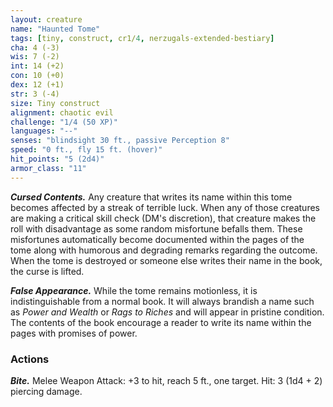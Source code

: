 ```yaml
---
layout: creature
name: "Haunted Tome"
tags: [tiny, construct, cr1/4, nerzugals-extended-bestiary]
cha: 4 (-3)
wis: 7 (-2)
int: 14 (+2)
con: 10 (+0)
dex: 12 (+1)
str: 3 (-4)
size: Tiny construct
alignment: chaotic evil
challenge: "1/4 (50 XP)"
languages: "--"
senses: "blindsight 30 ft., passive Perception 8"
speed: "0 ft., fly 15 ft. (hover)"
hit_points: "5 (2d4)"
armor_class: "11"
---
```


***Cursed Contents.*** Any creature that writes its name
within this tome becomes affected by a streak of
terrible luck. When any of those creatures are
making a critical skill check (DM's discretion), that
creature makes the roll with disadvantage as some
random misfortune befalls them. These misfortunes
automatically become documented within the
pages of the tome along with humorous and
degrading remarks regarding the outcome. When
the tome is destroyed or someone else writes their
name in the book, the curse is lifted.

***False Appearance.*** While the tome remains
motionless, it is indistinguishable from a normal
book. It will always brandish a name such as <i>Power
and Wealth</i> or <i>Rags to Riches</i> and will appear in
pristine condition. The contents of the book
encourage a reader to write its name within the
pages with promises of power.

### Actions

***Bite.*** Melee Weapon Attack: +3 to hit, reach 5 ft.,
one target. Hit: 3 (1d4 + 2) piercing damage.
